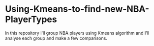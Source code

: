 # Using-Kmeans-to-find-new-NBA-PlayerTypes
In this repository I'll group NBA players using Kmeans algorithm and I'll analyse each group and make a few comparisons.
